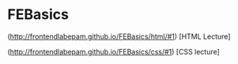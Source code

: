 # FEBasics

(http://frontendlabepam.github.io/FEBasics/html/#1) [HTML Lecture]

(http://frontendlabepam.github.io/FEBasics/css/#1) [CSS lecture]
